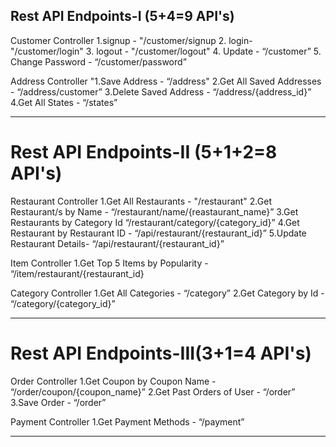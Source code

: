 
Rest API Endpoints-I (5+4=9 API's)
-----------------------------
Customer Controller
1.signup - "/customer/signup
2. login- "/customer/login"
3. logout - "/customer/logout"
4. Update - “/customer”
5. Change Password - “/customer/password”

Address Controller
"1.Save Address - “/address"
2.Get All Saved Addresses - “/address/customer”
3.Delete Saved Address - “/address/{address_id}”
4.Get All States - “/states”

---------------------------------------
Rest API Endpoints-II (5+1+2=8 API's)
=========================================
Restaurant Controller
1.Get All Restaurants - "/restaurant"
2.Get Restaurant/s by Name - “/restaurant/name/{reastaurant_name}”
3.Get Restaurants by Category Id “/restaurant/category/{category_id}”
4.Get Restaurant by Restaurant ID - “/api/restaurant/{restaurant_id}”
5.Update Restaurant Details- “/api/restaurant/{restaurant_id}”


Item Controller
1.Get Top 5 Items by Popularity - “/item/restaurant/{restaurant_id}


Category Controller
1.Get All Categories - “/category”
2.Get Category by Id - “/category/{category_id}”

--------------------------------------------------
Rest API Endpoints-III(3+1=4 API's)
===============================
Order Controller
1.Get Coupon by Coupon Name - “/order/coupon/{coupon_name}”
2.Get Past Orders of User - “/order”
3.Save Order - “/order”


Payment Controller
1.Get Payment Methods - “/payment”

------------------------------------------



